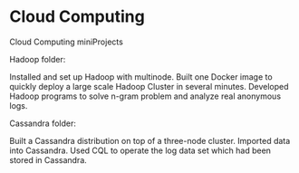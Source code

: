 # Cloud Computing
 Cloud Computing miniProjects

Hadoop folder:

Installed and set up Hadoop with multinode. Built one Docker image to quickly deploy a large scale Hadoop Cluster in several minutes. Developed Hadoop programs to solve n-gram problem and analyze real anonymous logs.

Cassandra folder:

Built a Cassandra distribution on top of a three-node cluster. Imported data into Cassandra. Used CQL to operate the log data set which had been stored in Cassandra.
